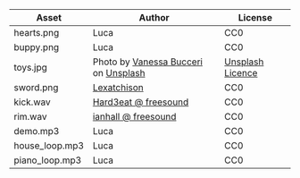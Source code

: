 
| Asset | Author | License |
| -- | -- | -- |
| hearts.png | Luca | CC0 |
| buppy.png | Luca | CC0 |
| toys.jpg | Photo by <a href="https://unsplash.com/@vbcreative?utm_source=unsplash&utm_medium=referral&utm_content=creditCopyText">Vanessa Bucceri</a> on <a href="https://unsplash.com/s/photos/toys?utm_source=unsplash&utm_medium=referral&utm_content=creditCopyText">Unsplash</a> | [Unsplash Licence](https://unsplash.com/license) |
| sword.png | [Lexatchison](https://opengameart.org/content/medieval-sword) | CC0 |
| kick.wav | [Hard3eat @ freesound](https://freesound.org/s/339825/) | CC0 |
| rim.wav | [ianhall @ freesound](https://freesound.org/s/13252/) | CC0 |
| demo.mp3 | Luca | CC0 |
| house_loop.mp3 | Luca | CC0 |
| piano_loop.mp3 | Luca | CC0 |
